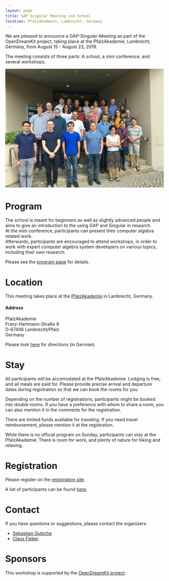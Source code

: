 ```yaml
---
layout: page
title: GAP Singular Meeting and School
location: PfalzAkademie, Lambrecht, Germany
---
```


We are pleased to announce a GAP-Singular-Meeting
as part of the OpenDreamKit project, taking place
at the PfalzAkademie, Lambrecht, Germany,
from August 15 - August 23, 2019.

The meeting consists of three parts: A school,
a mini conference, and several workshops.

![Participants](participants.jpg)

# Program

The school is meant for beginners as well as slightly advanced people
and aims to give an introduction to the using GAP and Singular in research.<br/>
At the mini conference, participants can present their
computer algebra related work.<br/>
Afterwards, participants are encouraged to attend workshops,
in order to work with expert computer algebra system developers
on various topics, including their own research.

Please see the [program page](program) for details.

# Location

This meeting takes place at the
[PfalzAkademie](https://www.pfalzakademie.de/) in Lambrecht, Germany.

<h4>Address</h4>
PfalzAkademie <br>
Franz-Hartmann-Straße 9 <br>
D-67466 Lambrecht/Pfalz <br>
Germany


Please look [here](https://www.pfalzakademie.de/anreise/) for directions (in German).

# Stay

All participants will be accomodated at the PfalzAkademie. Lodging is free, and all
meals are paid for. Please provide precise arrival and departure dates during registration so that we can book the rooms for you.

Depending on the number of registrations, participants might be booked into double rooms.
If you have a preference with whom to share a room, you can also mention it in the comments for the registration.

There are limited funds available
for traveling. If you need travel reimbursement, please mention it at the registration.

While there is no official program on Sunday, participants can stay at the PfalzAkademie.
There is room for work, and plenty of nature for hiking and relaxing.

# Registration

Please register on the [registration site](registration).

A list of participants can be found [here](participants).

# <a name="contact"></a> Contact

If you have questions or suggestions, please contact the organizers:

* [Sebastian Gutsche](mailto:gutsche@mathematik.uni-siegen.de)
* [Claus Fieker](mailto:fieker@mathematik.uni-kl.de)

# Sponsors

This workshop is supported by the [OpenDreamKit project](https://www.opendreamkit.org).
